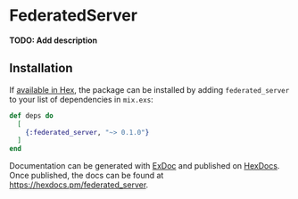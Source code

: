 # FederatedServer

**TODO: Add description**

## Installation

If [available in Hex](https://hex.pm/docs/publish), the package can be installed
by adding `federated_server` to your list of dependencies in `mix.exs`:

```elixir
def deps do
  [
    {:federated_server, "~> 0.1.0"}
  ]
end
```

Documentation can be generated with [ExDoc](https://github.com/elixir-lang/ex_doc)
and published on [HexDocs](https://hexdocs.pm). Once published, the docs can
be found at <https://hexdocs.pm/federated_server>.

